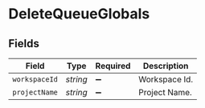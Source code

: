 # DeleteQueueGlobals


## Fields

| Field              | Type               | Required           | Description        |
| ------------------ | ------------------ | ------------------ | ------------------ |
| `workspaceId`      | *string*           | :heavy_minus_sign: | Workspace Id.      |
| `projectName`      | *string*           | :heavy_minus_sign: | Project Name.      |